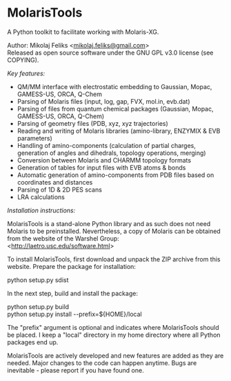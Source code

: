 # MolarisTools
A Python toolkit to facilitate working with Molaris-XG.

Author: Mikolaj Feliks <<mikolaj.feliks@gmail.com>><br>
Released as open source software under the GNU GPL v3.0 license (see COPYING).


_Key features:_
  * QM/MM interface with electrostatic embedding to Gaussian, Mopac, GAMESS-US, ORCA, Q-Chem
  * Parsing of Molaris files (input, log, gap, FVX, mol.in, evb.dat)
  * Parsing of files from quantum chemical packages (Gaussian, Mopac, GAMESS-US, ORCA, Q-Chem)
  * Parsing of geometry files (PDB, xyz, xyz trajectories)
  * Reading and writing of Molaris libraries (amino-library, ENZYMIX \& EVB parameters)
  * Handling of amino-components (calculation of partial charges, generation of angles and dihedrals, topology operations, merging)
  * Conversion between Molaris and CHARMM topology formats
  * Generation of tables for input files with EVB atoms \& bonds
  * Automatic generation of amino-components from PDB files based on coordinates and distances
  * Parsing of 1D \& 2D PES scans
  * LRA calculations

_Installation instructions:_

MolarisTools is a stand-alone Python library and as such does not 
need Molaris to be preinstalled. Nevertheless, a copy of Molaris can
be obtained from the website of the Warshel Group:
<<http://laetro.usc.edu/software.html>>

To install MolarisTools, first download and unpack the ZIP archive
from this website. Prepare the package for installation:

python setup.py sdist

In the next step, build and install the package:

python setup.py build<br>
python setup.py install --prefix=${HOME}/local

The "prefix" argument is optional and indicates where MolarisTools 
should be placed. I keep a "local" directory in my home 
directory where all Python packages end up.


MolarisTools are actively developed and new features are added 
as they are needed. Major changes to the code can happen anytime.
Bugs are inevitable - please report if you have found one.
